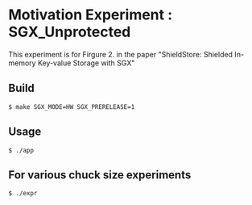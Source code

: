 # Motivation Experiment : SGX\_Unprotected 

This experiment is for Firgure 2. in the paper "ShieldStore: Shielded In-memory Key-value Storage with SGX"

## Build

	$ make SGX_MODE=HW SGX_PRERELEASE=1 

## Usage

	$ ./app	

## For various chuck size experiments 	

	$ ./expr  
